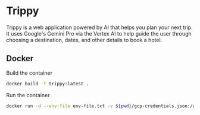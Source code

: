 # Trippy

Trippy is a web application powered by AI that helps you plan your next trip. It uses Google's
Gemini Pro via the Vertex AI to help guide the user through choosing a destination, dates, and
other details to book a hotel.

## Docker

Build the container
```sh
docker build -t trippy:latest .
```

Run the container
```sh
docker run -d --env-file env-file.txt -v ${pwd}/gcp-credentials.json:/app/gcp-credentials.json:ro -p 80:8080 trippy:latest
```
